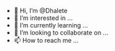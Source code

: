 - 👋 Hi, I’m @Dhalete
- 👀 I’m interested in ...
- 🌱 I’m currently learning ...
- 💞️ I’m looking to collaborate on ...
- 📫 How to reach me ...

<!---
Dhalete/Dhalete is a ✨ special ✨ repository because its `README.md` (this file) appears on your GitHub profile.
You can click the Preview link to take a look at your changes.
--->
